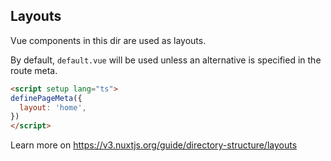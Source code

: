## Layouts

Vue components in this dir are used as layouts.

By default, `default.vue` will be used unless an alternative is specified in the route meta.

```html
<script setup lang="ts">
definePageMeta({
  layout: 'home',
})
</script>
```

Learn more on <https://v3.nuxtjs.org/guide/directory-structure/layouts>
